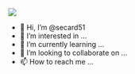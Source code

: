<img src="(https://github.com/secard51/secard51/blob/main/welcome.png)" width="auto">






- 👋 Hi, I’m @secard51
- 👀 I’m interested in ...
- 🌱 I’m currently learning ...
- 💞️ I’m looking to collaborate on ...
- 📫 How to reach me ...

<!---
secard51/secard51 is a ✨ special ✨ repository because its `README.md` (this file) appears on your GitHub profile.
You can click the Preview link to take a look at your changes.
--->
